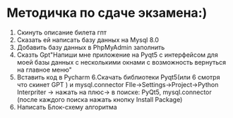# Методичка по сдаче экзамена:)
1. Скинуть описание билета гпт
2. Сказать ей написать базу данных на Mysql 8.0
3.  Добавить базу данных в PhpMyAdmin
заполнить
4. Сказть Gpt"Напиши мне приложение на Pyqt5 с интерфейсом для моей базы данных с несколькими окнами с возможность вернуться на главное меню" 
5. Вставить код в Pycharm
6.Скачать библиотеки Pyqt5(или 6 смотря что скинет GPT ) и mysql.connector FIle->Settings->Project->Python Interpriter -> нажать на плюс-> в поиске: PyQt5, mysql.connector (после каждого поиска нажать кнопку Install Package)
7. Написать Блок-схему алгоритма
